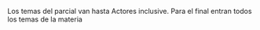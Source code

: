 Los temas del parcial van hasta Actores inclusive. Para el final entran todos los temas de la materia
